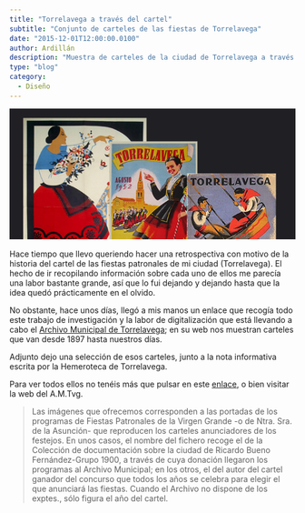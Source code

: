```yaml
---
title: "Torrelavega a través del cartel"
subtitle: "Conjunto de carteles de las fiestas de Torrelavega"
date: "2015-12-01T12:00:00.0100"
author: Ardillán
description: "Muestra de carteles de la ciudad de Torrelavega a través de la historia de sus fiestas. Historia del diseño que va desde finales de 1800 hasta nuestros días"
type: "blog"
category:
  - Diseño
---
```


![Carteles de las fiestas de Torrelavega](../../content/images/posts/torrelavega-a-traves-del-cartel-1.jpg)

Hace tiempo que llevo queriendo hacer una retrospectiva con motivo de la historia del cartel de las fiestas patronales de mi ciudad (Torrelavega). El hecho de ir recopilando información sobre cada uno de ellos me parecía una labor bastante grande, así que lo fui dejando y dejando hasta que la idea quedó prácticamente en el olvido.

No obstante, hace unos días, llegó a mis manos un enlace que recogía todo este trabajo de investigación y la labor de digitalización que está llevando a cabo el [Archivo Municipal de Torrelavega](http://www.archivotorrelavega.es/); en su web nos muestran carteles que van desde 1897 hasta nuestros días.

Adjunto dejo una selección de esos carteles, junto a la nota informativa escrita por la Hemeroteca de Torrelavega.

Para ver todos ellos no tenéis más que pulsar en este [enlace](https://drive.google.com/drive/folders/0BzzaGA3J6JypNXdkM3BRTHFjemM?usp=drive_web&tid=0BzzaGA3J6JypRXFlNDNXTVZnaUk), o bien visitar la web del A.M.Tvg.

> Las imágenes que ofrecemos corresponden a las portadas de los programas de Fiestas Patronales de la Virgen Grande -o de Ntra. Sra. de la Asunción- que reproducen los carteles anunciadores de los festejos.
> En unos casos, el nombre del fichero recoge el de la Colección de documentación sobre la ciudad de Ricardo Bueno Fernández-Grupo 1900, a través de cuya donación llegaron los programas al Archivo Municipal; en los otros, el del autor del cartel ganador del concurso que todos los años se celebra para elegir el que anunciará las fiestas. Cuando el Archivo no dispone de los exptes., sólo figura el año del cartel.
